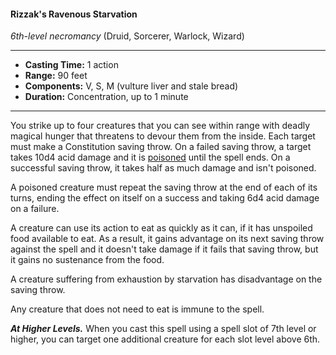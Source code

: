 #### Rizzak's Ravenous Starvation 
*6th-level necromancy* (Druid, Sorcerer, Warlock, Wizard)
___
- **Casting Time:** 1 action 
- **Range:** 90 feet
- **Components:** V, S, M (vulture liver and stale bread) 
- **Duration:** Concentration, up to 1 minute 
---
You strike up to four creatures that you can see within range with deadly magical hunger that threatens to devour them from the inside. Each target must make a Constitution saving throw. On a failed saving throw, a target takes 10d4 acid damage and it is [poisoned](../../Conditions/Poisoned.md#arcanic-poison) until the spell ends. On a successful saving throw, it takes half as much damage and isn't poisoned.

A poisoned creature must repeat the saving throw at the end of each of its turns, ending the effect on itself on a success and taking 6d4 acid damage on a failure. 

A creature can use its action to eat as quickly as it can, if it has unspoiled food available to eat. As a result, it gains advantage on its next saving throw against the spell and it doesn't take damage if it fails that saving throw, but it gains no sustenance from the food.

A creature suffering from exhaustion by starvation has disadvantage on the saving throw.

Any creature that does not need to eat is immune to the spell.

***At Higher Levels.*** When you cast this spell using a spell slot of 7th level or higher, you can target one additional creature for each slot level above 6th. 
